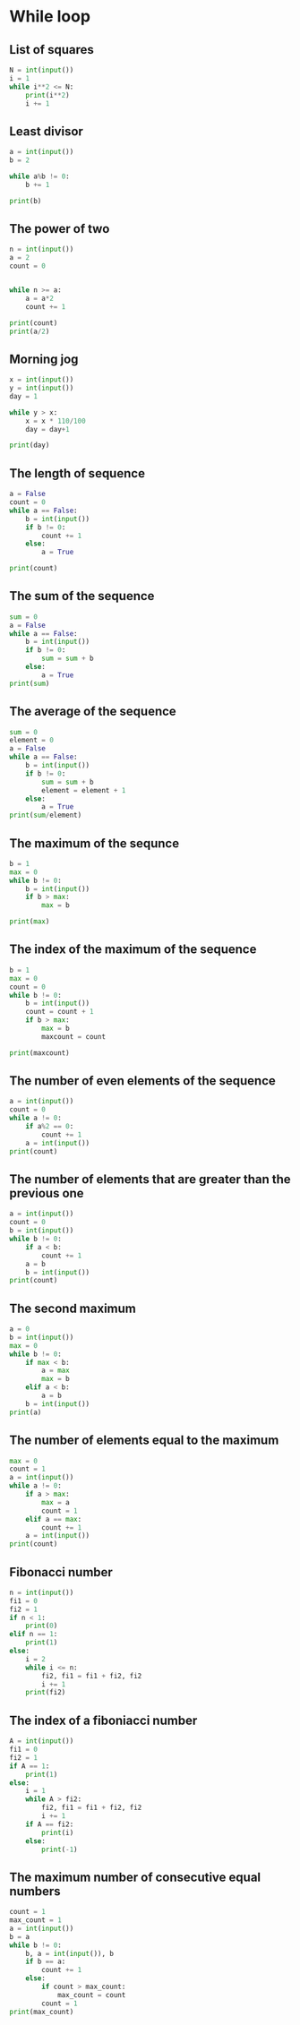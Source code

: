 # While loop
## List of squares
```.py
N = int(input())
i = 1
while i**2 <= N:
    print(i**2)
    i += 1
```

## Least divisor
```.py
a = int(input())
b = 2

while a%b != 0:
    b += 1

print(b)
```

## The power of two
```.py
n = int(input())
a = 2
count = 0


while n >= a:
    a = a*2
    count += 1

print(count)
print(a/2)
```

## Morning jog
```.py
x = int(input())
y = int(input())
day = 1

while y > x:
    x = x * 110/100
    day = day+1

print(day)
```

## The length of sequence
```.py
a = False
count = 0
while a == False:
    b = int(input())
    if b != 0:
        count += 1
    else:
        a = True

print(count)
```

## The sum of the sequence
```.py
sum = 0
a = False
while a == False:
    b = int(input())
    if b != 0:
        sum = sum + b
    else:
        a = True
print(sum)
```

## The average of the sequence
```.py
sum = 0
element = 0
a = False
while a == False:
    b = int(input())
    if b != 0:
        sum = sum + b
        element = element + 1
    else:
        a = True
print(sum/element)
```

## The maximum of the sequnce
```.py
b = 1
max = 0
while b != 0:
    b = int(input())
    if b > max:
        max = b

print(max)
```

## The index of the maximum of the sequence
```.py
b = 1
max = 0
count = 0
while b != 0:
    b = int(input())
    count = count + 1
    if b > max:
        max = b
        maxcount = count

print(maxcount)
```

## The number of even elements of the sequence
```.py
a = int(input())
count = 0
while a != 0:
    if a%2 == 0:
        count += 1
    a = int(input())
print(count)
```

## The number of elements that are greater than the previous one
```.py
a = int(input())
count = 0
b = int(input())
while b != 0:
    if a < b:
        count += 1
    a = b
    b = int(input())
print(count)
```

## The second maximum
```.py
a = 0
b = int(input())
max = 0
while b != 0:
    if max < b:
        a = max
        max = b
    elif a < b:
        a = b
    b = int(input())
print(a)
```

## The number of elements equal to the maximum
```.py
max = 0
count = 1
a = int(input())
while a != 0:
    if a > max:
        max = a
        count = 1
    elif a == max:
        count += 1
    a = int(input())
print(count)
```

## Fibonacci number
```.py
n = int(input())
fi1 = 0
fi2 = 1
if n < 1:
    print(0)
elif n == 1:
    print(1)
else:
    i = 2
    while i <= n:
        fi2, fi1 = fi1 + fi2, fi2
        i += 1
    print(fi2)
```

## The index of a fiboniacci number
```.py
A = int(input())
fi1 = 0
fi2 = 1
if A == 1:
    print(1)
else:
    i = 1
    while A > fi2:
        fi2, fi1 = fi1 + fi2, fi2
        i += 1
    if A == fi2:
        print(i)
    else:
        print(-1)
```

## The maximum number of consecutive equal numbers
```.py
count = 1
max_count = 1
a = int(input())
b = a
while b != 0:
    b, a = int(input()), b
    if b == a:
        count += 1
    else:
        if count > max_count:
            max_count = count
        count = 1
print(max_count)
```
